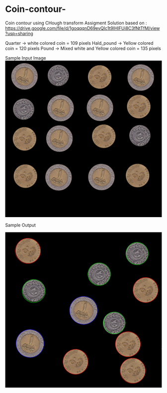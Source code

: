 # Coin-contour-
Coin contour  using CHough transform
Assigment Solution based on : https://drive.google.com/file/d/1goqqqnD69evQIc1t9lHIFUi8C3fNtTfM/view?usp=sharing


Quarter -> white colored coin = 109 pixels
Hald_pound -> Yellow colored coin = 120 pixels
Pound -> Mixed white and Yellow colored coin = 135 pixels


Sample Input Image
![Screenshot](coins_4.jpg)



Sample Output

![Screenshot](output_coins_4.png)

